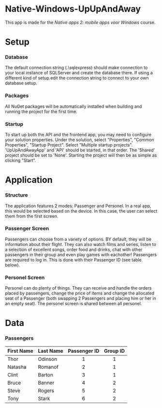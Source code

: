 # Native-Windows-UpUpAndAway

This app is made for the *Native apps 2: mobile apps voor Windows* course.


# Setup

### Database
The default connection string (.\\sqlexpress) should make connection to your local instance of SQLServer and create the database there. If using a different kind of setup.edit the connection string to connect to your own database setup.

### Packages
All NuGet packages will be automatically installed when building and running the project for the first time.

### Startup
To start up both the API and the frontend app, you may need to configure your solution properties. Under the solution, select "Properties", "Common Properties", "Startup Project". Select "Multiple startup projects". 'UpUpAndAwayApp' and 'API' should be started, in that order. The 'Shared' project should be set to 'None'. 
Starting the project will then be as simple as clicking "Start".

# Application

### Structure
The application features 2 modes: Passenger and Personel. In a real app, this would be selected based on the device. In this case, the user can select them from the first screen.

### Passenger Screen
Passengers can choose from a variety of options. BY default, they will be information about their flight. They can also watch films and series, listen to a selection of excellent songs, order food and drinks, chat with other passengers in their group and even play games with eachother!
Passengers are required to log in. This is done with their Passenger ID (see table below).

### Personel Screen
Personel can do plenty of things. They can receive and handle the orders placed by passengers, change the price of items and change the allocated seat of a Passenger (both swapping 2 Passengers and placing him or her in an empty seat).
The personel screen is shared between all personel.

# Data

### Passengers

| First Name | Last Name | Passenger ID | Group ID |
|:--------------|:--------------|:---:|:---:|
| Thor | Odinson | 1 | 1 |
| Natasha | Romanof| 2 | 1 |
| Clint | Barton | 3 | 1 |
| Bruce | Banner | 4 | 2 |
| Steve | Rogers | 5 | 2 |
| Tony | Stark | 6 | 2 |
